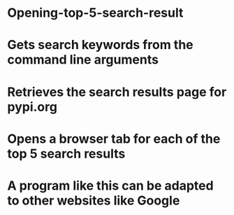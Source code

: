 # Opening-top-5-search-result
# Gets search keywords from the command line arguments
# Retrieves the search results page for pypi.org
# Opens a browser tab for each of the top 5 search results
# A program like this can be adapted to other websites like Google
